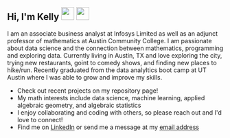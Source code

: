 ## Hi, I'm Kelly <img src="https://user-images.githubusercontent.com/63879052/174070432-a07fa7b3-879f-49d1-a111-bc228b7a5def.png" width="30"> <img src="https://user-images.githubusercontent.com/63879052/174069311-04fee55c-b8dc-4650-907b-caf366630b21.png" width="30">


I am an associate business analyst at Infosys Limited as well as an adjunct professor of mathematics at Austin Community College. I am passionate about data science and the connection between mathematics, programming and exploring data. Currently living in Austin, TX and love exploring the city, trying new restaurants, goint to comedy shows, and finding new places to hike/run. Recently graduated from the data analyltics boot camp at UT Austin where I was able to grow and improve my skills.

- Check out recent projects on my repository page!
- My math interests include data science, machine learning, applied algebraic geometry, and algebraic statistics
- I enjoy collaborating and coding with others, so please reach out and I'd love to connect! 
- Find me on [LinkedIn](https://www.linkedin.com/in/kelly-maluccio-burke/) or send me a message at my [email address](kmaluccio@gmail.com)

<!---
kmaluccio/kmaluccio is a ✨ special ✨ repository because its `README.md` (this file) appears on your GitHub profile.
You can click the Preview link to take a look at your changes.
--->
